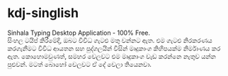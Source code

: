 # kdj-singlish
Sinhala Typing Desktop Application - 100% Free. <br>
සිංහල ටයිප් කිරීමේදි, ඔබට විවිධ ගැටළු මතු වන්නට ඇත. එම ගැටළු නිරකරණය කරගැනීමට විවිධ ආයතන සහ පුද්ගලයින් විසින් මෘදුකාංග කිහිපයක්ම නිර්මාණය කර ඇත. කොහොමවුණත්, සමහර වෙලවට එම මෘදුකාංග වැඩ කරන්නෙ නැතුව යන්න පුළුවන්. මටත් බොහෝ වෙලවට ඒ දේ වෙලා තියෙනවා.

